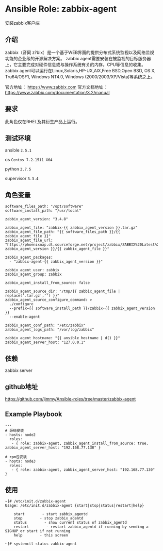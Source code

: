 # Ansible Role: zabbix-agent

安装zabbix客户端

## 介绍
zabbix（音同 z?bix）是一个基于WEB界面的提供分布式系统监视以及网络监视功能的企业级的开源解决方案。
zabbix agent需要安装在被监视的目标服务器上，它主要完成对硬件信息或与操作系统有关的内存，CPU等信息的收集。zabbix agent可以运行在Linux,Solaris,HP-UX,AIX,Free BSD,Open BSD, OS X, Tru64/OSF1, Windows NT4.0, Windows (2000/2003/XP/Vista)等系统之上。

官方地址： https://www.zabbix.com
官方文档地址：https://www.zabbix.com/documentation/3.2/manual

## 要求

此角色仅在RHEL及其衍生产品上运行。

## 测试环境

ansible `2.5.1`

os `Centos 7.2.1511 X64`

python `2.7.5`

supervisor `3.3.4`

## 角色变量
    software_files_path: "/opt/software"
    software_install_path: "/usr/local"

    zabbix_agent_version: "3.4.8"

    zabbix_agent_file: "zabbix-{{ zabbix_agent_version }}.tar.gz"
    zabbix_agent_file_path: "{{ software_files_path }}/{{ zabbix_agent_file }}"
    zabbix_agent_file_url: "https://phoenixnap.dl.sourceforge.net/project/zabbix/ZABBIX%20Latest%20Stable/{{ zabbix_agent_version }}/{{ zabbix_agent_file }}"

    zabbix_agent_packages:
      - "zabbix-agent-{{ zabbix_agent_version }}"

    zabbix_agent_user: zabbix
    zabbix_agent_group: zabbix

    zabbix_agent_install_from_source: false

    zabbix_agent_source_dir: "/tmp/{{ zabbix_agent_file | replace('.tar.gz','') }}"
    zabbix_agent_source_configure_command: >
      ./configure
      --prefix={{ software_install_path }}/zabbix-{{ zabbix_agent_version }}
      --enable-agent

    zabbix_agent_conf_path: "/etc/zabbix" 
    zabbix_agent_logs_path: "/var/log/zabbix"

    zabbix_agent_hostname: "{{ ansible_hostname | d() }}"
    zabbix_agent_server_host: "127.0.0.1"

## 依赖

zabbix server

## github地址
https://github.com/jimmy/Ansible-roles/tree/master/zabbix-agent

## Example Playbook
    ---
    # 源码安装
    - hosts: node2
      roles:
       - { role: zabbix-agent, zabbix_agent_install_from_source: true, zabbix_agent_server_host: "192.168.77.130" }
       
    # rpm包安装
    - hosts: node3
      roles:
       - { role: zabbix-agent, zabbix_agent_server_host: "192.168.77.130" }


## 使用

```
~]# /etc/init.d/zabbix-agent 
Usage: /etc/init.d/zabbix-agent {start|stop|status|restart|help}

    start        - start zabbix_agentd
    stop        - stop zabbix_agentd
    status        - show current status of zabbix_agentd
    restart        - restart zabbix_agentd if running by sending a SIGHUP or start if not running
    help        - this screen
    
~]# systemctl status zabbix-agent
```
